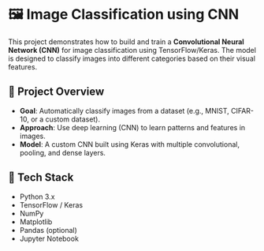 # 🖼️ Image Classification using CNN

This project demonstrates how to build and train a **Convolutional Neural Network (CNN)** for image classification using TensorFlow/Keras. The model is designed to classify images into different categories based on their visual features.

## 📌 Project Overview

- **Goal**: Automatically classify images from a dataset (e.g., MNIST, CIFAR-10, or a custom dataset).
- **Approach**: Use deep learning (CNN) to learn patterns and features in images.
- **Model**: A custom CNN built using Keras with multiple convolutional, pooling, and dense layers.

## 🧰 Tech Stack

- Python 3.x
- TensorFlow / Keras
- NumPy
- Matplotlib
- Pandas (optional)
- Jupyter Notebook



